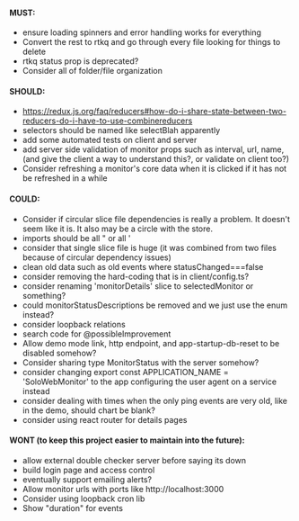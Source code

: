 #### MUST:
- ensure loading spinners and error handling works for everything
- Convert the rest to rtkq and go through every file looking for things to delete
- rtkq status prop is deprecated?
- Consider all of folder/file organization
#### SHOULD:
- https://redux.js.org/faq/reducers#how-do-i-share-state-between-two-reducers-do-i-have-to-use-combinereducers
- selectors should be named like selectBlah apparently
- add some automated tests on client and server
- add server side validation of monitor props such as interval, url, name, (and give the client a way to understand this?, or validate on client too?)
- Consider refreshing a monitor's core data when it is clicked if it has not be refreshed in a while

#### COULD:
- Consider if circular slice file dependencies is really a problem. It doesn't seem like it is. It also may be a circle with the store.
- imports should be all " or all '
- consider that single slice file is huge (it was combined from two files because of circular dependency issues)
- clean old data such as old events where statusChanged===false
- consider removing the hard-coding that is in client/config.ts?
- consider renaming 'monitorDetails' slice to selectedMonitor or something?
- could monitorStatusDescriptions be removed and we just use the enum instead?
- consider loopback relations
- search code for @possibleImprovement
- Allow demo mode link, http endpoint, and app-startup-db-reset to be disabled somehow?
- Consider sharing type MonitorStatus with the server somehow?
- consider changing export const APPLICATION_NAME = 'SoloWebMonitor' to the app configuring the user agent on a service instead
- consider dealing with times when the only ping events are very old, like in the demo, should chart be blank?
- consider using react router for details pages

#### WONT (to keep this project easier to maintain into the future):
- allow external double checker server before saying its down
- build login page and access control
- eventually support emailing alerts?
- Allow monitor urls with ports like http://localhost:3000
- Consider using loopback cron lib
- Show "duration" for events